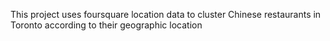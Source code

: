 This project uses foursquare location data to cluster Chinese restaurants in Toronto according to their geographic location
